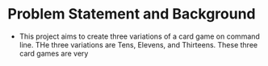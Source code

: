 # Problem Statement and Background
* This project aims to create three variations of a card game on command line. THe three variations are Tens, Elevens, and Thirteens. These three card games are very